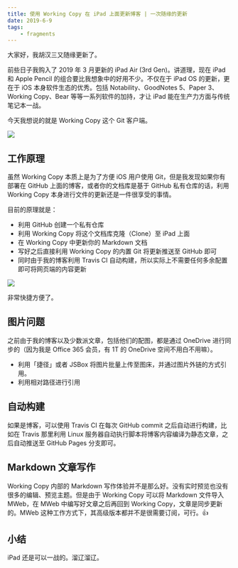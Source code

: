 ```yaml
---
title: 使用 Working Copy 在 iPad 上面更新博客 | 一次随缘的更新
date: 2019-6-9
tags:
    - fragments
---
```


大家好，我胡汉三又随缘更新了。

前些日子我购入了 2019 年 3 月更新的 iPad Air (3rd Gen)。讲道理，现在 iPad 和 Apple Pencil 的组合要比我想象中的好用不少。不仅在于 iPad OS 的更新，更在于 iOS 本身软件生态的优秀。包括 Notability、GoodNotes 5、Paper 3、Working Copy、Bear 等等一系列软件的加持，才让 iPad 能在生产力方面与传统笔记本一战。

今天我想说的就是 Working Copy 这个 Git 客户端。

![](https://i.loli.net/2019/06/09/5cfcc5a40a13542702.jpeg)

## 工作原理

虽然 Working Copy 本质上是为了方便 iOS 用户使用 Git，但是我发现如果你有部署在 GitHub 上面的博客，或者你的文档库是基于 GitHub 私有仓库的话，利用 Working Copy 本身进行文件的更新还是一件很享受的事情。

目前的原理就是：

- 利用 GitHub 创建一个私有仓库
- 利用 Working Copy 将这个文档库克隆（Clone）至 iPad 上面
- 在 Working Copy 中更新你的 Markdown 文档
- 写好之后直接利用 Working Copy 的内置 Git 将更新推送至 GitHub 即可
- 同时由于我的博客利用 Travis CI 自动构建，所以实际上不需要任何多余配置即可将网页端的内容更新

![](https://i.loli.net/2019/06/09/5cfcc9791220d33838.jpeg)

非常快捷方便了。

## 图片问题

之前由于我的博客以及少数派文章，包括他们的配图，都是通过 OneDrive 进行同步的（因为我是 Office 365 会员，有 1T 的 OneDrive 空间不用白不用嘛）。

- 利用「捷径」或者 JSBox 将图片批量上传至图床，并通过图片外链的方式引用。
- 利用相对路径进行引用

## 自动构建

如果是博客，可以使用 Travis CI 在每次 GitHub commit 之后自动进行构建，比如在 Travis 那里利用 Linux 服务器自动执行脚本将博客内容编译为静态文章，之后自动推送至 GitHub Pages 分支即可。

## Markdown 文章写作

Working Copy 内部的 Markdown 写作体验并不是那么好。没有实时预览也没有很多的编辑、预览主题。但是由于 Working Copy 可以将 Markdown 文件导入 MWeb，在 MWeb 中编写好文章之后再回到 Working Copy，文章是同步更新的。MWeb 这种工作方式下，其高级版本都并不是很需要订阅，可行。👍

## 小结

iPad 还是可以一战的。溜辽溜辽。



